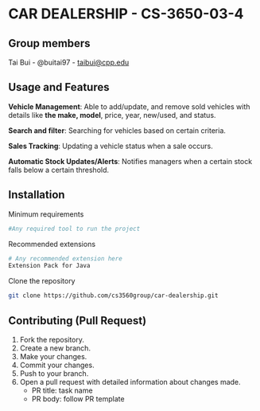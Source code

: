 # CAR DEALERSHIP - CS-3650-03-4

## Group members

Tai Bui - @buitai97 - taibui@cpp.edu

## Usage and Features

**Vehicle Management**: Able to add/update, and remove sold vehicles with details like **the make, model**, price, year, new/used, and status.

**Search and filter**: Searching for vehicles based on certain criteria. 

**Sales Tracking**: Updating a vehicle status when a sale occurs.

**Automatic Stock Updates/Alerts**: Notifies managers when a certain stock falls below a certain threshold.

## Installation

Minimum requirements

```bash
#Any required tool to run the project
```

Recommended extensions

```bash
# Any recommended extension here
Extension Pack for Java
```

Clone the repository

```bash
git clone https://github.com/cs3560group/car-dealership.git
```


## Contributing (Pull Request)

1. Fork the repository.
2. Create a new branch.
3. Make your changes.
4. Commit your changes.
5. Push to your branch.
6. Open a pull request with detailed information about changes made.
   - PR title:  task name
   - PR body: follow PR template


